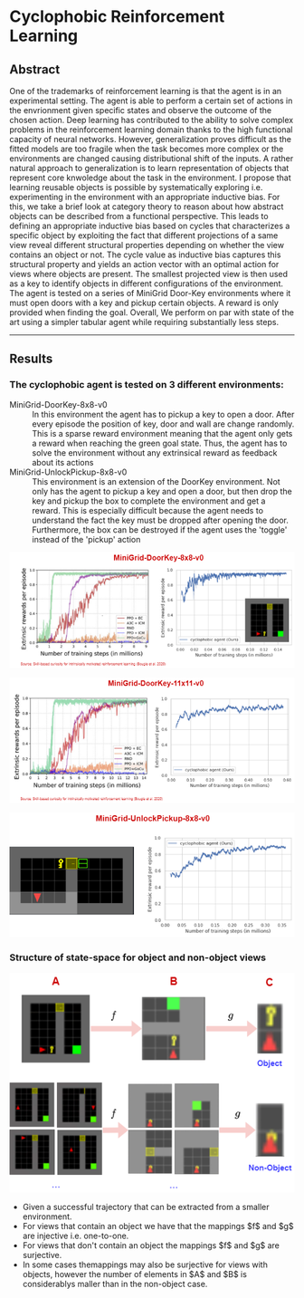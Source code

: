# Cyclophobic Reinforcement Learning

## Abstract

One of the trademarks of reinforcement learning is that the agent is in an experimental setting. The agent is able to perform a certain set of actions in the envrionment given specific states and observe the outcome of the chosen action. Deep learning has contributed to the ability to solve complex problems in the reinforcement learning domain thanks to the high functional capacity of neural networks. However, generalization proves difficult as the fitted models are too fragile when the task becomes more complex or the environments are changed causing distributional shift of the inputs. A rather natural approach to generalization is to learn representation of objects that represent core knwoledge about the task in the environment.  I propose that learning reusable objects is possible by systematically exploring i.e. experimenting in the environment with an appropriate inductive bias. For this, we take a brief look at category theory to reason about how  abstract objects can be described from a functional perspective.  This leads to defining an appropriate inductive bias based on cycles that characterizes a specific object by exploiting the fact that different projections of a same view reveal different structural properties depending on whether the view contains an object or not. The cycle value as inductive bias captures this structural property and yields an action vector with an optimal action for views where objects are present.  The smallest projected view is then used as a key to identify objects in different configurations of the environment. The agent is tested on a series of MiniGrid Door-Key environments where it must open doors with a key and pickup certain objects. A reward is only provided when finding the goal. Overall, We perform on par with state of the art using a simpler tabular agent while requiring substantially less steps.

* * *

## Results
### The cyclophobic agent is tested on 3 different environments:
<dl>
<dt>MiniGrid-DoorKey-8x8-v0</dt>
<dd>In this environment the agent has to pickup a key to open a door. After every episode the position of key, door and wall are change randomly. This is a sparse reward environment meaning that the agent only gets a reward when reaching the green goal state. Thus, the agent has to solve the environment without any extrinsical reward as feedback about its actions</dd>
<dt>MiniGrid-UnlockPickup-8x8-v0</dt>
<dd>This environment is an extension of the DoorKey environment. Not only has the agent to pickup a key and open a door, but then drop the key and pickup the box to complete the environment and get a reward. This is especially difficult because the agent needs to understand the fact the key must be dropped after opening the door. Furthermore, the box can be destroyed if the agent uses the 'toggle' instead of the 'pickup' action</dd>
</dl>


<p align="center">
  <img src="assets/result_8x8.png">
</p>
<p align="center">
  <img src="assets/result_11x11.png">
</p>

<p align="center">
  <img src="assets/result_up_8x8.png">
</p>

### Structure of state-space for object and non-object views
<p align="center">
  <img src="assets/cyclemapping.png">
</p>

- Given a successful trajectory that can be extracted from a smaller environment.
- For views that contain an object we have that the mappings $f\$ and $g\$ are injective i.e. one-to-one.
- For views that don't contain an object the mappings $f\$ and $g\$ are surjective.  
- In some cases themappings may also be surjective for views with objects, however the number of elements in $A\$ and $B\$ is considerablys maller than in the non-object case.
